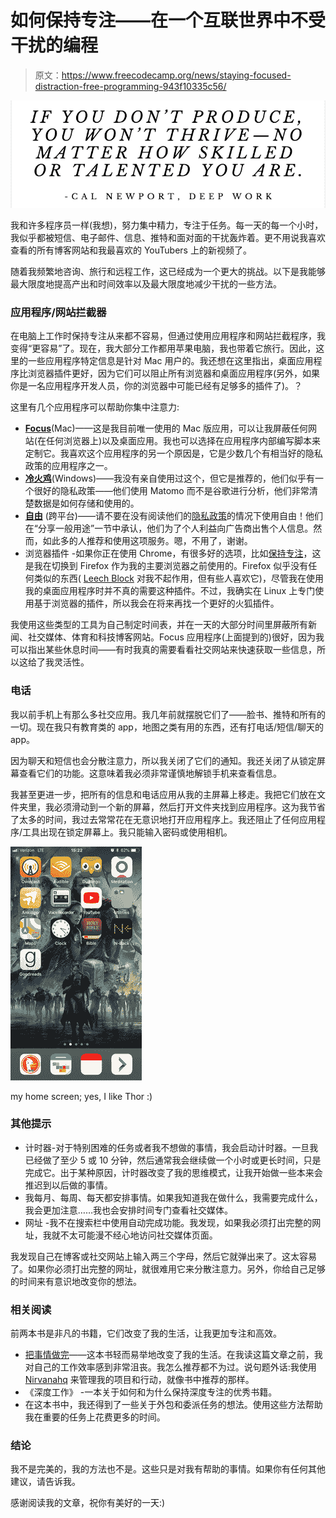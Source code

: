 # 如何保持专注——在一个互联世界中不受干扰的编程

> 原文：<https://www.freecodecamp.org/news/staying-focused-distraction-free-programming-943f10335c56/>

![image-119](img/e6fb773197b3e39ec5a267bb152375d1.png)

我和许多程序员一样(我想)，努力集中精力，专注于任务。每一天的每一个小时，我似乎都被短信、电子邮件、信息、推特和面对面的干扰轰炸着。更不用说我喜欢查看的所有博客网站和我最喜欢的 YouTubers 上的新视频了。

随着我频繁地咨询、旅行和远程工作，这已经成为一个更大的挑战。以下是我能够最大限度地提高产出和时间效率以及最大限度地减少干扰的一些方法。

### 应用程序/网站拦截器

在电脑上工作时保持专注从来都不容易，但通过使用应用程序和网站拦截程序，我变得“更容易”了。现在，我大部分工作都用苹果电脑，我也带着它旅行。因此，这里的一些应用程序特定信息是针对 Mac 用户的。我还想在这里指出，桌面应用程序比浏览器插件更好，因为它们可以阻止所有浏览器和桌面应用程序(另外，如果你是一名应用程序开发人员，你的浏览器中可能已经有足够多的插件了)。？

这里有几个应用程序可以帮助你集中注意力:

*   [**Focus**](https://heyfocus.com/)(Mac)——这是我目前唯一使用的 Mac 版应用，可以让我屏蔽任何网站(在任何浏览器上)以及桌面应用。我也可以选择在应用程序内部编写脚本来定制它。我喜欢这个应用程序的另一个原因是，它是少数几个有相当好的隐私政策的应用程序之一。
*   [**冷火鸡**](https://getcoldturkey.com/privacy/)(Windows)——我没有亲自使用过这个，但它是推荐的，他们似乎有一个很好的隐私政策——他们使用 Matomo 而不是谷歌进行分析，他们非常清楚数据是如何存储和使用的。
*   [**自由**](https://freedom.to/privacy) (跨平台)——请不要在没有阅读他们的[隐私政策](https://freedom.to/privacy)的情况下使用自由！他们在“分享一般用途”一节中承认，他们为了个人利益向广告商出售个人信息。然而，如此多的人推荐和使用这项服务。嗯，不用了，谢谢。
*   浏览器插件 -如果你正在使用 Chrome，有很多好的选项，比如[保持专注](https://chrome.google.com/webstore/detail/stayfocusd/laankejkbhbdhmipfmgcngdelahlfoji?hl=en)，这是我在切换到 Firefox 作为我的主要浏览器之前使用的。Firefox 似乎没有任何类似的东西( [Leech Block](https://addons.mozilla.org/en-US/firefox/addon/leechblock/) 对我不起作用，但有些人喜欢它)，尽管我在使用我的桌面应用程序时并不真的需要这种插件。不过，我确实在 Linux 上专门使用基于浏览器的插件，所以我会在将来再找一个更好的火狐插件。

我使用这些类型的工具为自己制定时间表，并在一天的大部分时间里屏蔽所有新闻、社交媒体、体育和科技博客网站。Focus 应用程序(上面提到的)很好，因为我可以指出某些休息时间——有时我真的需要看看社交网站来快速获取一些信息，所以这给了我灵活性。

### 电话

我以前手机上有那么多社交应用。我几年前就摆脱它们了——脸书、推特和所有的一切。现在我只有教育类的 app，地图之类有用的东西，还有打电话/短信/聊天的 app。

因为聊天和短信也会分散注意力，所以我关闭了它们的通知。我还关闭了从锁定屏幕查看它们的功能。这意味着我必须非常谨慎地解锁手机来查看信息。

我甚至更进一步，把所有的信息和电话应用从我的主屏幕上移走。我把它们放在文件夹里，我必须滑动到一个新的屏幕，然后打开文件夹找到应用程序。这为我节省了太多的时间，我过去常常花在无意识地打开应用程序上。我还阻止了任何应用程序/工具出现在锁定屏幕上。我只能输入密码或使用相机。

![oGQli7IrzqnLyyB7L6DdmcPnnOEJffHhOAqZ](img/156b1f01f90db57321b299e6061cc120.png)

my home screen; yes, I like Thor :)

### 其他提示

*   计时器-对于特别困难的任务或者我不想做的事情，我会启动计时器。一旦我已经做了至少 5 或 10 分钟，然后通常我会继续做一个小时或更长时间，只是完成它。出于某种原因，计时器改变了我的思维模式，让我开始做一些本来会推迟到以后做的事情。
*   我每月、每周、每天都安排事情。如果我知道我在做什么，我需要完成什么，我会更加注意……我也会安排时间专门查看社交媒体。
*   网址 -我不在搜索栏中使用自动完成功能。我发现，如果我必须打出完整的网址，我就不太可能漫不经心地访问社交媒体页面。

我发现自己在博客或社交网站上输入两三个字母，然后它就弹出来了。这太容易了。如果你必须打出完整的网址，就很难用它来分散注意力。另外，你给自己足够的时间来有意识地改变你的想法。

### 相关阅读

前两本书是非凡的书籍，它们改变了我的生活，让我更加专注和高效。

*   [把事情做完](https://www.amazon.com/Getting-Things-Done-Stress-Free-Productivity/dp/0143126563)——这本书轻而易举地改变了我的生活。在我读这篇文章之前，我对自己的工作效率感到非常沮丧。我怎么推荐都不为过。说句题外话:我使用 [Nirvanahq](https://www.nirvanahq.com/) 来管理我的项目和行动，就像书中推荐的那样。
*   《深度工作》 -一本关于如何和为什么保持深度专注的优秀书籍。
*   在这本书中，我还得到了一些关于外包和委派任务的想法。使用这些方法帮助我在重要的任务上花费更多的时间。

### 结论

我不是完美的，我的方法也不是。这些只是对我有帮助的事情。如果你有任何其他建议，请告诉我。

感谢阅读我的文章，祝你有美好的一天:)